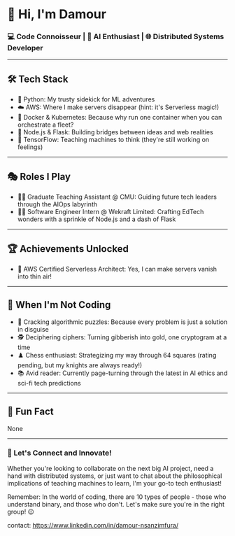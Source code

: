 # 👋 Hi, I'm Damour

### 💻 Code Connoisseur | 🧠 AI Enthusiast | 🌐 Distributed Systems Developer

---

## 🛠 Tech Stack

- 🐍 Python: My trusty sidekick for ML adventures
- ☁️ AWS: Where I make servers disappear (hint: it's Serverless magic!)
- 🐳 Docker & Kubernetes: Because why run one container when you can orchestrate a fleet?
- 🚂 Node.js & Flask: Building bridges between ideas and web realities
- 🧮 TensorFlow: Teaching machines to think (they're still working on feelings)

---

## 🎭 Roles I Play

- 🧑‍🏫 Graduate Teaching Assistant @ CMU: Guiding future tech leaders through the AIOps labyrinth
- 👨‍💻 Software Engineer Intern @ Wekraft Limited: Crafting EdTech wonders with a sprinkle of Node.js and a dash of Flask

---

## 🏆 Achievements Unlocked

- 🏅 AWS Certified Serverless Architect: Yes, I can make servers vanish into thin air!

---

## 🧩 When I'm Not Coding

- 🔐 Cracking algorithmic puzzles: Because every problem is just a solution in disguise
- 🕵️ Deciphering ciphers: Turning gibberish into gold, one cryptogram at a time
- ♟️ Chess enthusiast: Strategizing my way through 64 squares (rating pending, but my knights are always ready!)
- 📚 Avid reader: Currently page-turning through the latest in AI ethics and sci-fi tech predictions

---

## 🌟 Fun Fact

None

---

### 📡 Let's Connect and Innovate!

Whether you're looking to collaborate on the next big AI project, need a hand with distributed systems, or just want to chat about the philosophical implications of teaching machines to learn, I'm your go-to tech enthusiast!

Remember: In the world of coding, there are 10 types of people - those who understand binary, and those who don't. Let's make sure you're in the right group! 😉

contact: https://www.linkedin.com/in/damour-nsanzimfura/

